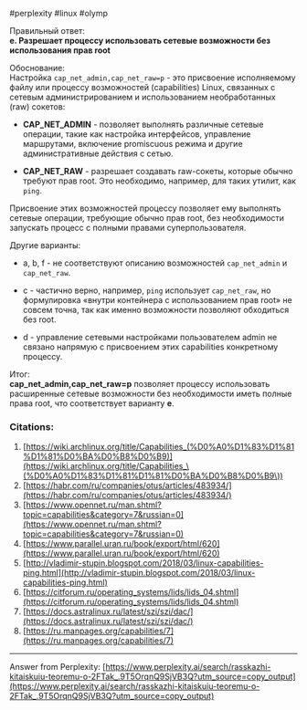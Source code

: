 #perplexity #linux #olymp 

Правильный ответ:  
**e. Разрешает процессу использовать сетевые возможности без использования прав root**

Обоснование:  
Настройка `cap_net_admin,cap_net_raw=p` - это присвоение исполняемому файлу или процессу возможностей (capabilities) Linux, связанных с сетевым администрированием и использованием необработанных (raw) сокетов:

- **CAP_NET_ADMIN** - позволяет выполнять различные сетевые операции, такие как настройка интерфейсов, управление маршрутами, включение promiscuous режима и другие административные действия с сетью.
    
- **CAP_NET_RAW** - разрешает создавать raw-сокеты, которые обычно требуют прав root. Это необходимо, например, для таких утилит, как `ping`.
    

Присвоение этих возможностей процессу позволяет ему выполнять сетевые операции, требующие обычно прав root, без необходимости запускать процесс с полными правами суперпользователя.

Другие варианты:

- a, b, f - не соответствуют описанию возможностей `cap_net_admin` и `cap_net_raw`.
    
- c - частично верно, например, `ping` использует `cap_net_raw`, но формулировка «внутри контейнера с использованием прав root» не совсем точна, так как именно возможности позволяют обходиться без root.
    
- d - управление сетевыми настройками пользователем admin не связано напрямую с присвоением этих capabilities конкретному процессу.
    

Итог:  
**cap_net_admin,cap_net_raw=p** позволяет процессу использовать расширенные сетевые возможности без необходимости иметь полные права root, что соответствует варианту **e**.

### Citations:

1. [https://wiki.archlinux.org/title/Capabilities_(%D0%A0%D1%83%D1%81%D1%81%D0%BA%D0%B8%D0%B9)](https://wiki.archlinux.org/title/Capabilities_\(%D0%A0%D1%83%D1%81%D1%81%D0%BA%D0%B8%D0%B9\))
2. [https://habr.com/ru/companies/otus/articles/483934/](https://habr.com/ru/companies/otus/articles/483934/)
3. [https://www.opennet.ru/man.shtml?topic=capabilities&category=7&russian=0](https://www.opennet.ru/man.shtml?topic=capabilities&category=7&russian=0)
4. [https://www.parallel.uran.ru/book/export/html/620](https://www.parallel.uran.ru/book/export/html/620)
5. [http://vladimir-stupin.blogspot.com/2018/03/linux-capabilities-ping.html](http://vladimir-stupin.blogspot.com/2018/03/linux-capabilities-ping.html)
6. [https://citforum.ru/operating_systems/lids/lids_04.shtml](https://citforum.ru/operating_systems/lids/lids_04.shtml)
7. [https://docs.astralinux.ru/latest/szi/szi/dac/](https://docs.astralinux.ru/latest/szi/szi/dac/)
8. [https://ru.manpages.org/capabilities/7](https://ru.manpages.org/capabilities/7)

---

Answer from Perplexity: [https://www.perplexity.ai/search/rasskazhi-kitaiskuiu-teoremu-o-2FTak_.9T5OrqnQ9SjVB3Q?utm_source=copy_output](https://www.perplexity.ai/search/rasskazhi-kitaiskuiu-teoremu-o-2FTak_.9T5OrqnQ9SjVB3Q?utm_source=copy_output)